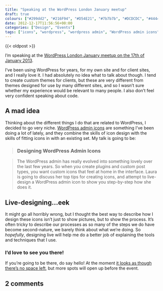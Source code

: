 ```yaml
---
title: "Speaking at the WordPress London January meetup"
draft: true
colours: ["#299dd2", "#216F94", "#D54E21", "#7b7b7b", "#DCDCDC", "#444444", "#F7F7F7"]
date: 2012-12-17T11:56:56+00:00
categories: ["Design", "Events"]
tags: ["icons", "wordpress", "wordpress admin", "WordPress admin icons"]
---
```


{{< oldpost >}}

I’m speaking at the [WordPress London January meetup on the 17th of January 2013](http://www.meetup.com/London-WordPress/events/81910532/).

I’ve been using WordPress for years, for my own site and for client sites, and I really love it. I had absolutely no idea what to talk about though. I tend to create custom themes for clients, but these are very different from themes designed for use by many different sites, and so I wasn’t sure whether my experience would be relevant to many people. I also don’t feel very confident speaking about code.

## A mad idea

Thinking about the different things I do that are related to WordPress, I decided to go very niche. [WordPress admin icons](http://laurakalbag.wpengine.com/project/wordpress-admin-icons/ "WordPress Admin Icons") are something I’ve been doing a lot of lately, and they combine the skills of icon design with the skills of fitting icons in with an existing set. My talk is going to be:

> ### Designing WordPress Admin Icons

> The WordPress admin has really evolved into something lovely over the last few years. So when you create plugins and custom post types, you want custom icons that feel at home in the interface. Laura is going to discuss her top tips for creating icons, and attempt to live-design a WordPress admin icon to show you step-by-step how she does it.

## Live-designing…eek

It might go all horribly wrong, but I thought the best way to describe how I design these icons isn’t just to show pictures, but to show the process. It’s often tricky to describe our processes as so many of the steps we do have become second-nature, we barely think about what we’re doing. So *hopefully*, designing live will help me do a better job of explaining the tools and techniques that I use.

### I’d love to see you there!

If you’re going to be there, do say hello! At the moment [it looks as though there’s no space left](http://www.meetup.com/London-WordPress/events/81910532/), but more spots will open up before the event.

## 2 comments

<ol class="commentlist">
			</ol>
